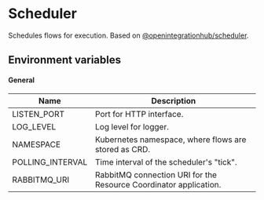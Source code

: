 # Scheduler
Schedules flows for execution. Based on [@openintegrationhub/scheduler](../../src/scheduler).

## Environment variables

#### General
| Name | Description |
| --- | --- |
| LISTEN_PORT | Port for HTTP interface. |
| LOG_LEVEL | Log level for logger. |
| NAMESPACE | Kubernetes namespace, where flows are stored as CRD. |
| POLLING_INTERVAL | Time interval of the scheduler's "tick". |
| RABBITMQ_URI | RabbitMQ connection URI for the Resource Coordinator application. |
